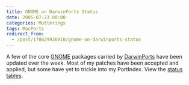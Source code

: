 ```yaml
---
title: GNOME on DarwinPorts Status
date: 2005-07-23 00:00
categories: Mutterings
tags: MacPorts
redirect_from:
  - /post/170829936910/gnome-on-darwinports-status
---
```

A few of the core [GNOME](https://www.gnome.org) packages carried by [DarwinPorts](https://macports.org) have been updated over the week. Most of my patches have been accepted and applied, but some have yet to trickle into my PortIndex. View the [status tables](https://trac.macports.org/wiki/GNOMEPackageStatus).
